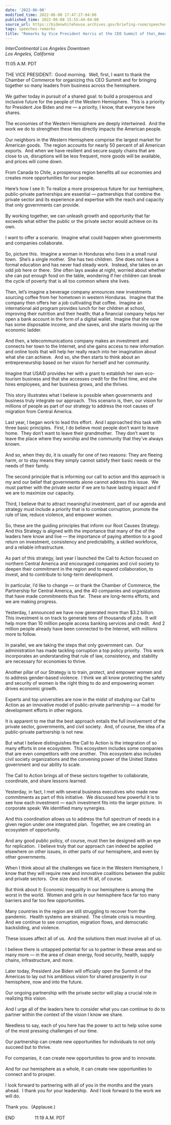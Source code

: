 ```yaml
---
date: '2022-06-08'
modified_time: 2022-06-08 17:47:27-04:00
published_time: 2022-06-08 15:55:44-04:00
source_url: https://bidenwhitehouse.archives.gov/briefing-room/speeches-remarks/2022/06/08/remarks-by-vice-president-harris-at-ceo-summit-on-progress-made-addressing-the-root-causes-of-migration/
tags: speeches-remarks
title: "Remarks by Vice President Harris at the CEO Summit of the\_Americas"
---
```

 
*InterContinental Los Angeles Downtown  
*Los Angeles, California**

11:05 A.M. PDT  
   
THE VICE PRESIDENT:  Good morning.  Well, first, I want to thank the
Chamber of Commerce for organizing this CEO Summit and for bringing
together so many leaders from business across the hemisphere.   
   
We gather today in pursuit of a shared goal: to build a prosperous and
inclusive future for the people of the Western Hemisphere.  This is a
priority for President Joe Biden and me — a priority, I know, that
everyone here shares.  
   
The economies of the Western Hemisphere are deeply intertwined.  And the
work we do to strengthen these ties directly impacts the American
people.   
   
Our neighbors in the Western Hemisphere comprise the largest market for
American goods.  The region accounts for nearly 50 percent of all
American exports.  And when we have resilient and secure supply chains
that are close to us, disruptions will be less frequent, more goods will
be available, and prices will come down.   
   
From Canada to Chile, a prosperous region benefits all our economies and
creates more opportunities for our people.   
   
Here’s how I see it: To realize a more prosperous future for our
hemisphere, public-private partnerships are essential — partnerships
that combine the private sector and its experience and expertise with
the reach and capacity that only governments can provide.   
   
By working together, we can unleash growth and opportunity that far
exceeds what either the public or the private sector would achieve on
its own.   
   
I want to offer a scenario.  Imagine what could happen when governments
and companies collaborate.   
   
So, picture this.  Imagine a woman in Honduras who lives in a small
rural town.  She’s a single mother.  She has two children.  She does not
have a formal education and has never had steady work.  Instead, she
takes on an odd job here or there.  She often lays awake at night,
worried about whether she can put enough food on the table, wondering if
her children can break the cycle of poverty that is all too common where
she lives.   
   
Then, let’s imagine a beverage company announces new investments
sourcing coffee from her hometown in western Honduras.  Imagine that the
company then offers her a job cultivating that coffee.  Imagine an
international aid program provides lunch for her children at school,
improving their nutrition and their health; that a financial company
helps her open a bank account in the form of a digital wallet.  Imagine
that she now has some disposable income, and she saves, and she starts
moving up the economic ladder.   
   
And then, a telecommunications company makes an investment and connects
her town to the Internet, and she gains access to new information and
online tools that will help her really reach into her imagination about
what she can achieve.  And so, she then starts to think about an
entrepreneurship based on her vision for herself and her community.   
   
Imagine that USAID provides her with a grant to establish her own
eco-tourism business and that she accesses credit for the first time,
and she hires employees, and her business grows, and she thrives.   
   
This story illustrates what I believe is possible when governments and
business truly integrate our approach.  This scenario is, then, our
vision for millions of people as part of our strategy to address the
root causes of migration from Central America.   
   
Last year, I began work to lead this effort.  And I approached this task
with three basic principles.  First, I do believe most people don’t want
to leave home.  They don’t want to leave their grandmother.  They don’t
want to leave the place where they worship and the community that
they’ve always known.   
   
And so, when they do, it is usually for one of two reasons: They are
fleeing harm, or to stay means they simply cannot satisfy their basic
needs or the needs of their family.   
   
The second principle that is informing our call to action and this
approach is my and our belief that governments alone cannot address this
issue.  We must partner with the private sector if we are to have
lasting impact and if we are to maximize our capacity.  
   
Third, I believe that to attract meaningful investment, part of our
agenda and strategy must include a priority that is to combat
corruption, promote the rule of law, reduce violence, and empower
women.  
   
So, these are the guiding principles that inform our Root Causes
Strategy.  And this Strategy is aligned with the importance that many of
the of the leaders here know and live — the importance of paying
attention to a good return on investment, consistency and
predictability, a skilled workforce, and a reliable infrastructure.  
   
As part of this strategy, last year I launched the Call to Action
focused on northern Central America and encouraged companies and civil
society to deepen their commitment in the region and to expand
collaboration, to invest, and to contribute to long-term development.  
   
In particular, I’d like to change — or thank the Chamber of Commerce,
the Partnership for Central America, and the 40 companies and
organizations that have made commitments thus far.  These are long-terms
efforts, and we are making progress.  
   
Yesterday, I announced we have now generated more than $3.2 billion. 
This investment is on track to generate tens of thousands of jobs.  It
will help more than 10 million people access banking services and
credit.  And 2 million people already have been connected to the
Internet, with millions more to follow.  
   
In parallel, we are taking the steps that only government can.  Our
administration has made tackling corruption a top policy priority.  This
work incorporates an understanding that rule of law, consistency, and
stability are necessary for economies to thrive.  
   
Another pillar of our Strategy is to train, protect, and empower women
and to address gender-based violence.  I think we all know protecting
the safety and security of women is the right thing to do and empowering
women drives economic growth.  
   
Experts and top universities are now in the midst of studying our Call
to Action as an innovative model of public-private partnership — a model
for development efforts in other regions.   
   
It is apparent to me that the best approach entails the full involvement
of the private sector, governments, and civil society.  And, of course,
the idea of a public-private partnership is not new.  
   
But what I believe distinguishes the Call to Action is the integration
of so many efforts in one ecosystem.  This ecosystem includes some
companies that are even competitors with one another.  This ecosystem
also includes civil society organizations and the convening power of the
United States government and our ability to scale.  
   
The Call to Action brings all of these sectors together to collaborate,
coordinate, and share lessons learned.  
   
Yesterday, in fact, I met with several business executives who made new
commitments as part of this initiative.  We discussed how powerful it is
to see how each investment — each investment fits into the larger
picture.  In corporate speak: We identified many synergies.  
   
And this coordination allows us to address the full spectrum of needs in
a given region under one integrated plan.  Together, we are creating an
ecosystem of opportunity.  
   
And any good public policy, of course, must then be designed with an eye
for replication.  I believe truly that our approach can indeed be
applied elsewhere on other issues, in other parts of our hemisphere, and
even by other governments.  
   
When I think about all the challenges we face in the Western Hemisphere,
I know that they will require new and innovative coalitions between the
public and private sectors.  One size does not fit all, of course.  
   
But think about it: Economic inequality in our hemisphere is among the
worst in the world.  Women and girls in our hemisphere face far too many
barriers and far too few opportunities.   
   
Many countries in the region are still struggling to recover from the
pandemic.  Health systems are strained.  The climate crisis is
mounting.  And we continue to see corruption, migration flows, and
democratic backsliding, and violence.  
   
These issues affect all of us.  And the solutions then must involve all
of us.   
   
I believe there is untapped potential for us to partner in these areas
and so many more — in the area of clean energy, food security, health,
supply chains, infrastructure, and more.  
   
Later today, President Joe Biden will officially open the Summit of the
Americas to lay out his ambitious vision for shared prosperity in our
hemisphere, now and into the future.  
   
Our ongoing partnership with the private sector will play a crucial role
in realizing this vision.  
   
And I urge all of the leaders here to consider what you can continue to
do to partner within the context of the vision I know we share.   
   
Needless to say, each of you here has the power to act to help solve
some of the most pressing challenges of our time.  
   
Our partnership can create new opportunities for individuals to not only
succeed but to thrive.  
   
For companies, it can create new opportunities to grow and to
innovate.  
   
And for our hemisphere as a whole, it can create new opportunities to
connect and to prosper.   
   
I look forward to partnering with all of you in the months and the years
ahead.  I thank you for your leadership.  And I look forward to the work
we will do.   
   
Thank you.  (Applause.)  
   
END                11:19 A.M. PDT  
  
